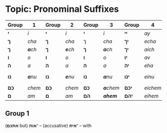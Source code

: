 # Topic: Pronominal Suffixes

|Group | 1 | Group  | 2 | Group  | 3 | Group  | 4 | Exception  | 1 | Exception  | 2 |
|-----|-----|-----|-----|-----|-----|-----|-----|-----|-----|-----|-----|
|**י**|*i*|**י**|*i*|**י**|*i*|**יי**|*ay*|**כָּמוֹנִי**|*kamoni*|**מִמֶּנִּי**|*mimeni*|
|**ך**|*cha*|**ך**|*cha*|ך|*cha*|**יך**|*echa*|**כָּמוֹךָ**|*kamocha*|**מִמְּךָ**|*mimcha*|
|**ך**|***a**ch*|**ך**|***e**ch*|**ך**|***a**ch*|**יך**|*aich*|**כָּמוֹךְ**|*kamoch*|**מִמֵּךְ**|*mimech*|
|**ו**|*o*|**ו**|*o*|**ו**|*o*|**יו**|*av*|**כָּמוֹהוּ**|*kamohu*|**מִמֶּנּוּ**|*mimenu*|
|**ה**|*a*|**ה**|*a*|**ה**|*a*|**יה**|*eha*|**כָּמוֹהָ**|*kamoha*|**מִמֶּנָּה**|*mimena*|
|**נו**|***a**nu*|**נו**|***e**nu*|**נו**|***a**nu*|**ינו**|*einu*|**כָּמוֹנוּ**|*kamonu*|**מִמֶּנּוּ, מֵאִיתָּנוּ**|*mimenu, me'itanu*|
|**כם**|*chem*|**כם**|*chem*|**כם**|***a**chem*|**יכם**|*eichem*|**כְּמוֹכֶם**|*kmochem*|**מִכֶּם**|*mikem*|
|**ם**|*am*|**ם**|*am*|**הם**|***ahem***|**יהם**|*eihem*|**כְּמוֹהֶם**|*kmohem*|**מֵהֶם**|*mehem*|

## Group 1
(**אתכם** but)	**־אוֹת** – (accusative)
**־אית** – with
